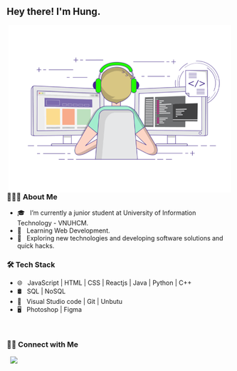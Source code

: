 <h2> Hey there! I'm Hung.</h2>
<img align="right" alt="GIF" src="https://raw.githubusercontent.com/devSouvik/devSouvik/master/gif3.gif" width="500"/>

<h3> 👨🏻‍💻 About Me </h3>

- 🎓 &nbsp; I’m currently a junior student at University of Information Technology - VNUHCM.
- 🔭 &nbsp; Learning Web Development.
- 🤔 &nbsp; Exploring new technologies and developing software solutions and quick hacks.

<h3>🛠 Tech Stack</h3>

- 🌐 &nbsp; JavaScript | HTML | CSS | Reactjs |  Java | Python | C++
- 🛢 &nbsp; SQL | NoSQL
- 🔧 &nbsp; Visual Studio code | Git | Unbutu 
- 🖥 &nbsp; Photoshop | Figma 

<br>

<h3> 🤝🏻 Connect with Me </h3>

<p align="center">

&nbsp; <a href="mailto:conbodu68@gmail.com" target="_blank" rel="noopener noreferrer"><img src="https://img.icons8.com/plasticine/100/000000/gmail.png"  width="50" /></a>
</p>

